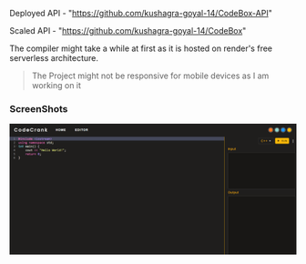 Deployed API - "https://github.com/kushagra-goyal-14/CodeBox-API"

Scaled API - "https://github.com/kushagra-goyal-14/CodeBox"

The compiler might take a while at first as it is hosted on render's free serverless architecture.

> The Project might not be responsive for mobile devices as I am working on it

### ScreenShots

![Codebox](./screenshots/img.png)
